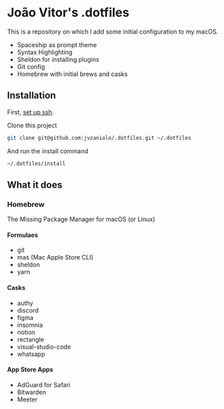 # João Vitor's .dotfiles
This is a repository on which I add some initial configuration to my macOS.

- Spaceship as prompt theme
- Syntax Highlighting
- Sheldon for installing plugins
- Git config
- Homebrew with initial brews and casks

## Installation
First, [set up ssh](https://docs.github.com/pt/github/authenticating-to-github/connecting-to-github-with-ssh).

Clone this project
```bash
git clone git@github.com:jvzaniolo/.dotfiles.git ~/.dotfiles
```

And run the install command
```bash
~/.dotfiles/install
```

## What it does

### Homebrew
The Missing Package Manager for macOS (or Linux)

#### Formulaes
- git
- mas (Mac Apple Store CLI)
- sheldon
- yarn

#### Casks
- authy
- discord
- figma
- insomnia
- notion
- rectangle
- visual-studio-code
- whatsapp

#### App Store Apps
- AdGuard for Safari
- Bitwarden
- Meeter
